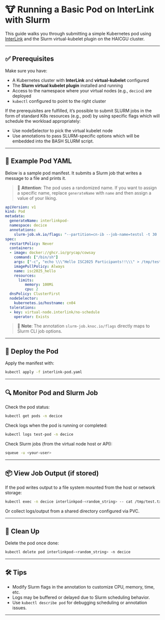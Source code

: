 
# 🐮 Running a Basic Pod on InterLink with Slurm

This guide walks you through submitting a simple Kubernetes pod using [InterLink](https://github.com/grycap/interlink) and the Slurm virtual-kubelet plugin on the HAICGU cluster.

---

## ✅ Prerequisites

Make sure you have:

- A Kubernetes cluster with **InterLink** and **virtual-kubelet** configured
- The **Slurm virtual kubelet plugin** installed and running
- Access to the namespace where your virtual nodes (e.g., `decice`) are deployed
- `kubectl` configured to point to the right cluster

If the prerequisites are fulfilled, it’s possible to submit SLURM jobs in the form of standard K8s resources (e.g., pod) by using specific flags which will schedule the workload appropriately:

- Use nodeSelector to pick the virtual kubelet node
- Use annotations to pass SLURM-specific options which will be embedded into the BASH SLURM script.

---

## 📄 Example Pod YAML

Below is a sample pod manifest. It submits a Slurm job that writes a message to a file and prints it.

> 📌 **Attention**: The pod uses a randomized name. If you want to assign a specific name, replace `generateName` with `name` and then assign a value of your liking. 

```yaml
apiVersion: v1
kind: Pod
metadata:
  generateName: interlinkpod-
  namespace: decice
  annotations:
    slurm-job.vk.io/flags: "--partition=cn-ib --job-name=testsl -t 30  --ntasks=1 --nodes=1"
spec:
  restartPolicy: Never
  containers:
  - image: docker://ghcr.io/grycap/cowsay
    command: ["/bin/sh"]
    args: ["-c", "echo \\\"Hello ISC2025 Participants!!\\\" > /tmp/test.txt && cat /tmp/test.txt"]
    imagePullPolicy: Always
    name: isc2025_hello
    resources:
      limits:
         memory: 100Mi
         cpu: 2
  dnsPolicy: ClusterFirst
  nodeSelector:
    kubernetes.io/hostname: cn04
  tolerations:
  - key: virtual-node.interlink/no-schedule
    operator: Exists
```

> 📌 **Note**: The annotation `slurm-job.knoc.io/flags` directly maps to Slurm CLI job options.

---

## 🚀 Deploy the Pod

Apply the manifest with:

```bash
kubectl apply -f interlink-pod.yaml
```

---

## 🔍 Monitor Pod and Slurm Job

Check the pod status:

```bash
kubectl get pods -n decice
```

Check logs when the pod is running or completed:

```bash
kubectl logs test-pod -n decice
```

Check Slurm jobs (from the virtual node host or API):

```bash
squeue -u <your-user>
```

---

## 📦 View Job Output (if stored)

If the pod writes output to a file system mounted from the host or network storage:

```bash
kubectl exec -n decice interlinkpod-<random_string> -- cat /tmp/test.txt
```

Or collect logs/output from a shared directory configured via PVC.

---

## 🧼 Clean Up

Delete the pod once done:

```bash
kubectl delete pod interlinkpod-<random_string> -n decice
```

---

## 🛠 Tips

- Modify Slurm flags in the annotation to customize CPU, memory, time, etc.
- Logs may be buffered or delayed due to Slurm scheduling behavior.
- Use `kubectl describe pod` for debugging scheduling or annotation issues.

---
